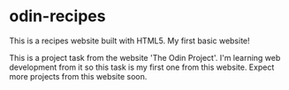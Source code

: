 # odin-recipes

This is a recipes website built with HTML5. My first basic website!

This is a project task from the website 'The Odin Project'. I'm learning web development from it so this task is my first one from this website. Expect more projects from this website soon.
